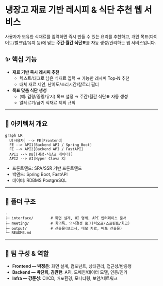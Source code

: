 # 냉장고 재료 기반 레시피 & 식단 추천 웹 서비스
사용자가 보유한 식재료를 입력하면 즉시 만들 수 있는 요리를 추천하고, 개인 목표(다이어트/벌크업/유지 등)에 맞는 **주간·월간 식단표**를 자동 생성/관리하는 웹 서비스입니다.

## ✨ 핵심 기능

- **재료 기반 즉시 레시피 추천**  
  - 텍스트/태그로 남은 식재료 입력 → 가능한 레시피 Top-N 추천  
  - 대체 재료 제안, 난이도/조리시간/칼로리 필터
- **목표 맞춤 식단 생성**  
  - (예: 감량/증량/유지) 목표 설정 → 주간/월간 식단표 자동 생성  
  - 알레르기/금기 식재료 제외 규칙

---

## 🧱 아키텍처 개요

```mermaid
graph LR
  U[사용자] --> FE[Frontend]
  FE --> API1[Backend API / Spring Boot]
  FE --> API2[Backend API / FastAPI]
  API1 --> DB[(계정·식단표 데이터)]
  API2 --> AI[Hyper Clova X]
```


* 프론트엔드: SPA/SSR 기반 프론트앤드
* 백엔드: Spring Boot, FastAPI
* 데이터: RDBMS PostgreSQL

---

## 📁 폴더 구조

```
.
├─ interface/        # 화면 설계, UI 명세, API 인터페이스 문서
├─ meeting/          # 회의록, 의사결정 로그(킥오프/스프린트/회고)
├─ output/           # 산출물(보고서, 데모 자료, 배포 산출물)
└─ README.md
```

---

## 👥 팀 구성 & 역할

* **Frontend — 박정은**: 화면 설계, 컴포넌트, 상태관리, 접근성/반응형
* **Backend — 박찬희, 김관현**: API, 도메인/데이터 모델, 인증/인가
* **Infra — 강준성**: CI/CD, 배포환경, 모니터링, 보안/네트워크
